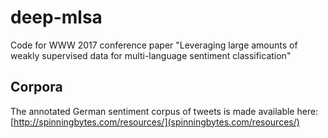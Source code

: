 # deep-mlsa
Code for WWW 2017 conference paper "Leveraging large amounts of weakly supervised data for multi-language sentiment classification"

## Corpora
The annotated German sentiment corpus of tweets is made available here:
[http://spinningbytes.com/resources/](spinningbytes.com/resources/)
